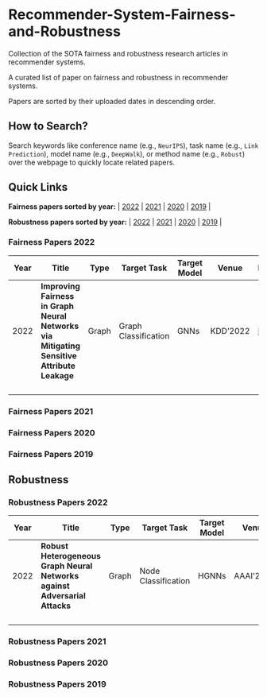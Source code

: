 # Recommender-System-Fairness-and-Robustness

 Collection of the SOTA fairness and robustness research articles in recommender systems. 



A curated list of paper on fairness and robustness in recommender systems.

Papers are sorted by their uploaded dates in descending order.

## How to Search?

Search keywords like conference name (e.g., `NeurIPS`), task name (e.g., `Link Prediction`), model name (e.g., `DeepWalk`), or method name (e.g., `Robust`) over the webpage to quickly locate related papers.

## Quick Links

**Fairness papers sorted by year:** | [2022](https://github.com/1qweasdzxc/Recommender-System-Fairness-and-Robustness/edit/main/README.md#fairness-papers-2022) | [2021](https://github.com/1qweasdzxc/Recommender-System-Fairness-and-Robustness/edit/main/README.md#fairness-papers-2021) | [2020](https://github.com/1qweasdzxc/Recommender-System-Fairness-and-Robustness/edit/main/README.md#fairness-papers-2020) | [2019](https://github.com/1qweasdzxc/Recommender-System-Fairness-and-Robustness/edit/main/README.md#fairness-papers-2019) | 

**Robustness papers sorted by year:** | [2022](https://github.com/1qweasdzxc/Recommender-System-Fairness-and-Robustness/edit/main/README.md#robustness-papers-2022) | [2021](https://github.com/1qweasdzxc/Recommender-System-Fairness-and-Robustness/edit/main/README.md#robustness-papers-2021) | [2020](https://github.com/1qweasdzxc/Recommender-System-Fairness-and-Robustness/edit/main/README.md#robustness-papers-2020) | [2019](https://github.com/1qweasdzxc/Recommender-System-Fairness-and-Robustness/edit/main/README.md#robustness-papers-2019) | 

### Fairness Papers 2022



| Year | Title                                                        | Type  | Target Task          | Target Model | Venue    | Paper                                    | Code                                         |
| ---- | ------------------------------------------------------------ | ----- | -------------------- | ------------ | -------- | ---------------------------------------- | -------------------------------------------- |
| 2022 | **Improving Fairness in Graph Neural Networks via Mitigating Sensitive Attribute Leakage** | Graph | Graph Classification | GNNs         | KDD’2022 | [Link](https://arxiv.org/abs/2206.03426) | [Link](https://github.com/YuWVandy/FairVGNN) |
|      |                                                              |       |                      |              |          |                                          |                                              |
|      |                                                              |       |                      |              |          |                                          |                                              |
|      |                                                              |       |                      |              |          |                                          |                                              |
|      |                                                              |       |                      |              |          |                                          |                                              |

### Fairness Papers 2021

### Fairness Papers 2020

### Fairness Papers 2019



## Robustness

### Robustness Papers 2022

| Year | Title                                                        | Type  | Target Task         | Target Model | Venue     | Paper                                                        | Code |
| ---- | ------------------------------------------------------------ | ----- | ------------------- | ------------ | --------- | ------------------------------------------------------------ | ---- |
| 2022 | **Robust Heterogeneous Graph Neural Networks against Adversarial Attacks** | Graph | Node Classification | HGNNs        | AAAI’2022 | [Link](https://www.aaai.org/AAAI22Papers/AAAI-11130.ZhangM.pdf) |      |
|      |                                                              |       |                     |              |           |                                                              |      |
|      |                                                              |       |                     |              |           |                                                              |      |
|      |                                                              |       |                     |              |           |                                                              |      |
|      |                                                              |       |                     |              |           |                                                              |      |

### Robustness Papers 2021

### Robustness Papers 2020

### Robustness Papers 2019
